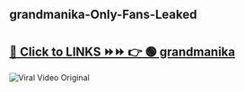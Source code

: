 
 ## grandmanika-Only-Fans-Leaked

# <h2><a href="https://clipsfans.com/grandmanika&ref=git">🔗 Click to LINKS ⏩⏩ 👉 🟢 grandmanika </a></h2>

<a href="https://clipsfans.com/grandmanika&ref=git" rel="nofollow" data-target="animated-image.originalLink"><img src="https://i.ibb.co.com/xMMVF88/686577567.gif" alt="Viral Video Original" style="max-width: 100%; display: inline-block;" data-target="animated-image.originalImage"></a>
